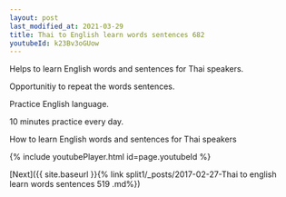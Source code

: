 ```yaml
---
layout: post
last_modified_at: 2021-03-29
title: Thai to English learn words sentences 682 
youtubeId: k23Bv3oGUow
---
```

 
 
Helps to learn English words and sentences for Thai speakers.

Opportunitiy to repeat the words sentences. 

Practice English language. 
 
10 minutes practice every day. 
 
How to learn English words and sentences for Thai speakers 
 
{% include youtubePlayer.html id=page.youtubeId %}
 
 
[Next]({{ site.baseurl }}{% link  split1/_posts/2017-02-27-Thai to english learn words sentences 519 .md%})
 
